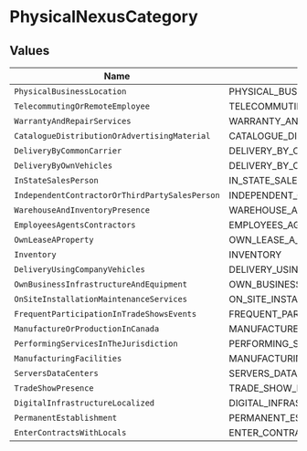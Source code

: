 # PhysicalNexusCategory


## Values

| Name                                               | Value                                              |
| -------------------------------------------------- | -------------------------------------------------- |
| `PhysicalBusinessLocation`                         | PHYSICAL_BUSINESS_LOCATION                         |
| `TelecommutingOrRemoteEmployee`                    | TELECOMMUTING_OR_REMOTE_EMPLOYEE                   |
| `WarrantyAndRepairServices`                        | WARRANTY_AND_REPAIR_SERVICES                       |
| `CatalogueDistributionOrAdvertisingMaterial`       | CATALOGUE_DISTRIBUTION_OR_ADVERTISING_MATERIAL     |
| `DeliveryByCommonCarrier`                          | DELIVERY_BY_COMMON_CARRIER                         |
| `DeliveryByOwnVehicles`                            | DELIVERY_BY_OWN_VEHICLES                           |
| `InStateSalesPerson`                               | IN_STATE_SALES_PERSON                              |
| `IndependentContractorOrThirdPartySalesPerson`     | INDEPENDENT_CONTRACTOR_OR_THIRD_PARTY_SALES_PERSON |
| `WarehouseAndInventoryPresence`                    | WAREHOUSE_AND_INVENTORY_PRESENCE                   |
| `EmployeesAgentsContractors`                       | EMPLOYEES_AGENTS_CONTRACTORS                       |
| `OwnLeaseAProperty`                                | OWN_LEASE_A_PROPERTY                               |
| `Inventory`                                        | INVENTORY                                          |
| `DeliveryUsingCompanyVehicles`                     | DELIVERY_USING_COMPANY_VEHICLES                    |
| `OwnBusinessInfrastructureAndEquipment`            | OWN_BUSINESS_INFRASTRUCTURE_AND_EQUIPMENT          |
| `OnSiteInstallationMaintenanceServices`            | ON_SITE_INSTALLATION_MAINTENANCE_SERVICES          |
| `FrequentParticipationInTradeShowsEvents`          | FREQUENT_PARTICIPATION_IN_TRADE_SHOWS_EVENTS       |
| `ManufactureOrProductionInCanada`                  | MANUFACTURE_OR_PRODUCTION_IN_CANADA                |
| `PerformingServicesInTheJurisdiction`              | PERFORMING_SERVICES_IN_THE_JURISDICTION            |
| `ManufacturingFacilities`                          | MANUFACTURING_FACILITIES                           |
| `ServersDataCenters`                               | SERVERS_DATA_CENTERS                               |
| `TradeShowPresence`                                | TRADE_SHOW_PRESENCE                                |
| `DigitalInfrastructureLocalized`                   | DIGITAL_INFRASTRUCTURE_LOCALIZED                   |
| `PermanentEstablishment`                           | PERMANENT_ESTABLISHMENT                            |
| `EnterContractsWithLocals`                         | ENTER_CONTRACTS_WITH_LOCALS                        |